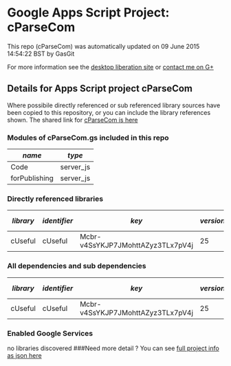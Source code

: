 # Google Apps Script Project: cParseCom
This repo (cParseCom) was automatically updated on 09 June 2015 14:54:22 BST by GasGit

For more information see the [desktop liberation site](http://ramblings.mcpher.com/Home/excelquirks/drivesdk/gettinggithubready "desktop liberation") or [contact me on G+](https://plus.google.com/+BruceMcpherson "Bruce McPherson - GDE")
## Details for Apps Script project cParseCom
Where possibile directly referenced or sub referenced library sources have been copied to this repository, or you can include the library references shown. 
The shared link for [cParseCom is here](https://script.google.com/d/17Og7-oAPxubIB38lXSniOMcMWkH9I9FxOaLIeIeAACg__QaVxld-UHIb/edit?usp=sharing "open in the GAS IDE")

### Modules of cParseCom.gs included in this repo
*name*|*type*
--- | --- 
Code| server_js
forPublishing| server_js
### Directly referenced libraries
*library*|*identifier*|*key*|*version*|*dev mode*|*source*|
--- | --- | --- | --- | --- | --- 
cUseful| cUseful|Mcbr-v4SsYKJP7JMohttAZyz3TLx7pV4j|25|no|[here](libraries/cUseful "library source")
### All dependencies and sub dependencies
*library*|*identifier*|*key*|*version*|*dev mode*|*source*|
--- | --- | --- | --- | --- | --- 
cUseful| cUseful|Mcbr-v4SsYKJP7JMohttAZyz3TLx7pV4j|25|no|[here](libraries/cUseful "library source")
### Enabled Google Services
no libraries discovered
###Need more detail ?
You can see [full project info as json here](info.json)
